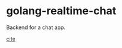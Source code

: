 # golang-realtime-chat

Backend for a chat app. 

[cite](https://www.youtube.com/watch?v=FyUCKxkCFAc)